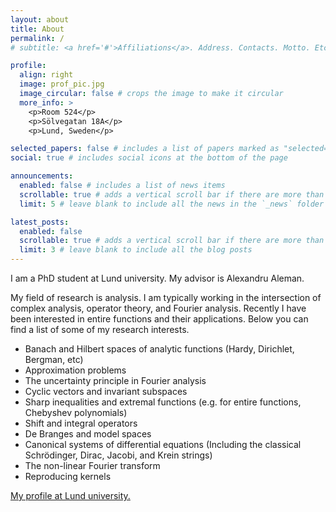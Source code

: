 ```yaml
---
layout: about
title: About
permalink: /
# subtitle: <a href='#'>Affiliations</a>. Address. Contacts. Motto. Etc.

profile:
  align: right
  image: prof_pic.jpg
  image_circular: false # crops the image to make it circular
  more_info: >
    <p>Room 524</p>
    <p>Sölvegatan 18A</p>
    <p>Lund, Sweden</p>

selected_papers: false # includes a list of papers marked as "selected={true}"
social: true # includes social icons at the bottom of the page

announcements:
  enabled: false # includes a list of news items
  scrollable: true # adds a vertical scroll bar if there are more than 3 news items
  limit: 5 # leave blank to include all the news in the `_news` folder

latest_posts:
  enabled: false
  scrollable: true # adds a vertical scroll bar if there are more than 3 new posts items
  limit: 3 # leave blank to include all the blog posts
---
```


I am a PhD student at Lund university. My advisor is Alexandru Aleman.

My field of research is analysis. I am typically working in the intersection of complex analysis, operator theory, and Fourier analysis. Recently I have been interested in entire functions and their applications. Below you can find a list of some of my research interests.

* Banach and Hilbert spaces of analytic functions (Hardy, Dirichlet, Bergman, etc)
* Approximation problems
* The uncertainty principle in Fourier analysis
* Cyclic vectors and invariant subspaces
* Sharp inequalities and extremal functions (e.g. for entire functions, Chebyshev polynomials)
* Shift and integral operators
* De Branges and model spaces
* Canonical systems of differential equations (Including the classical Schrödinger, Dirac, Jacobi, and Krein strings)
* The non-linear Fourier transform
* Reproducing kernels

[My profile at Lund university.](https://www.lunduniversity.lu.se/lucat/user/95b9263e6e7a68136dcc4e786bd8e7bc)
